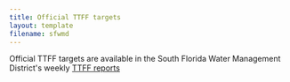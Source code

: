 ```yaml
---
title: Official TTFF targets
layout: template
filename: sfwmd
--- 
```


Official TTFF targets are available in the South Florida Water Management District's weekly <a href="https://www.sfwmd.gov/documents-by-tag/ttffreport">TTFF reports</a>



 
 